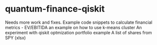 # quantum-finance-qiskit
Needs more work and fixes.
Example code snippets to calculate financial metrics - EV/EBITIDA
an example on how to use k-means cluster
An experiment with qiskit optmization portfolio example
A list of shares from SPY (xlsx)